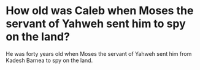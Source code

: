# How old was Caleb when Moses the servant of Yahweh sent him to spy on the land?

He was forty years old when Moses the servant of Yahweh sent him from Kadesh Barnea to spy on the land.
